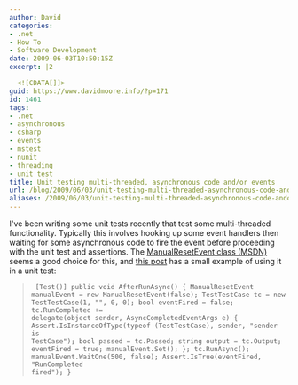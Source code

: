 ```yaml
---
author: David
categories:
- .net
- How To
- Software Development
date: 2009-06-03T10:50:15Z
excerpt: |2

  <![CDATA[]]>
guid: https://www.davidmoore.info/?p=171
id: 1461
tags:
- .net
- asynchronous
- csharp
- events
- mstest
- nunit
- threading
- unit test
title: Unit testing multi-threaded, asynchronous code and/or events
url: /blog/2009/06/03/unit-testing-multi-threaded-asynchronous-code-andor-events/
aliases: /2009/06/03/unit-testing-multi-threaded-asynchronous-code-andor-events/
---
```


I've been writing some unit tests recently that test some multi-threaded functionality. Typically this involves hooking up some event handlers then waiting for some asynchronous code to fire the event before proceeding with the unit test and assertions. The <a title="ManualResetEvent Class @ MSDN" href="http://msdn.microsoft.com/en-us/library/system.threading.manualresetevent.aspx">ManualResetEvent class (MSDN)</a> seems a good choice for this, and <a title="Unit Testing Multi-Threaded Asynchronous Events" href="http://jopinblog.wordpress.com/2007/07/10/unit-testing-multi-threaded-asynchronous-events/">this post</a> has a small example of using it in a unit test: <blockquote> <pre><code> [Test()] public void AfterRunAsync() { ManualResetEvent manualEvent = new ManualResetEvent(false); TestTestCase tc = new TestTestCase(1, "", 0, 0); bool eventFired = false; tc.RunCompleted += delegate(object sender, AsyncCompletedEventArgs e) { Assert.IsInstanceOfType(typeof (TestTestCase), sender, "sender is TestCase"); bool passed = tc.Passed; string output = tc.Output; eventFired = true; manualEvent.Set(); }; tc.RunAsync(); manualEvent.WaitOne(500, false); Assert.IsTrue(eventFired, "RunCompleted fired"); } </code></pre> </blockquote>